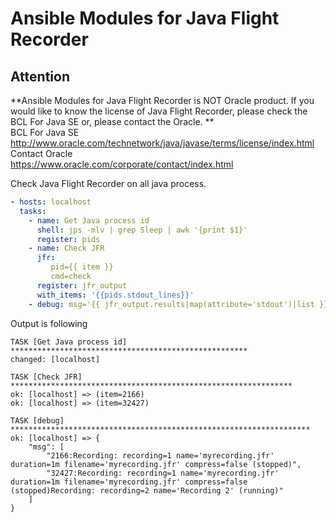 # Ansible Modules for Java Flight Recorder

## Attention
**Ansible Modules for Java Flight Recorder is NOT Oracle product. If you would like to know the license of Java Flight Recorder, please check the BCL For Java SE or, please contact the Oracle. **  
BCL For Java SE  
http://www.oracle.com/technetwork/java/javase/terms/license/index.html  
Contact Oracle  
https://www.oracle.com/corporate/contact/index.html  
  
Check Java Flight Recorder on all java process.
```yml
- hosts: localhost
  tasks:
    - name: Get Java process id
      shell: jps -mlv | grep Sleep | awk '{print $1}'
      register: pids
    - name: Check JFR
      jfr:
         pid={{ item }}
         cmd=check
      register: jfr_output
      with_items: '{{pids.stdout_lines}}'
    - debug: msg='{{ jfr_output.results|map(attribute='stdout')|list }}'
```
Output is following
```shell
TASK [Get Java process id] *****************************************************
changed: [localhost]

TASK [Check JFR] ***************************************************************
ok: [localhost] => (item=2166)
ok: [localhost] => (item=32427)

TASK [debug] *******************************************************************
ok: [localhost] => {
    "msg": [
        "2166:Recording: recording=1 name='myrecording.jfr' duration=1m filename='myrecording.jfr' compress=false (stopped)",
        "32427:Recording: recording=1 name='myrecording.jfr' duration=1m filename='myrecording.jfr' compress=false (stopped)Recording: recording=2 name='Recording 2' (running)"
    ]
}
```
